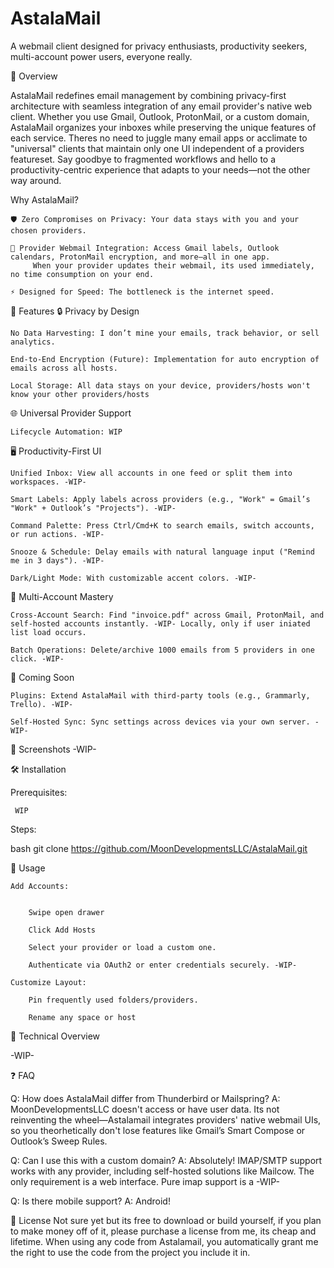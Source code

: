 # AstalaMail 


A webmail client designed for privacy enthusiasts, productivity seekers, multi-account power users, everyone really.


🌟 Overview

AstalaMail redefines email management by combining privacy-first architecture with seamless integration of any email provider's native web client. Whether you use Gmail, Outlook, ProtonMail, or a custom domain, AstalaMail organizes your inboxes while preserving the unique features of each service. Theres no need to juggle many email apps or acclimate to "universal" clients that maintain only one UI independent of a providers featureset. Say goodbye to fragmented workflows and hello to a productivity-centric experience that adapts to your needs—not the other way around.

Why AstalaMail?

    🛡️ Zero Compromises on Privacy: Your data stays with you and your chosen providers.

    🚀 Provider Webmail Integration: Access Gmail labels, Outlook calendars, ProtonMail encryption, and more—all in one app.
         When your provider updates their webmail, its used immediately, no time consumption on your end.

    ⚡ Designed for Speed: The bottleneck is the internet speed.

🎯 Features
🔒 Privacy by Design

    No Data Harvesting: I don’t mine your emails, track behavior, or sell analytics.

    End-to-End Encryption (Future): Implementation for auto encryption of emails across all hosts.

    Local Storage: All data stays on your device, providers/hosts won't know your other providers/hosts

🌐 Universal Provider Support

    Lifecycle Automation: WIP

🖥️ Productivity-First UI

    Unified Inbox: View all accounts in one feed or split them into workspaces. -WIP-

    Smart Labels: Apply labels across providers (e.g., "Work" = Gmail’s "Work" + Outlook’s "Projects"). -WIP-

    Command Palette: Press Ctrl/Cmd+K to search emails, switch accounts, or run actions. -WIP-

    Snooze & Schedule: Delay emails with natural language input ("Remind me in 3 days"). -WIP-

    Dark/Light Mode: With customizable accent colors. -WIP-

🔄 Multi-Account Mastery

    Cross-Account Search: Find "invoice.pdf" across Gmail, ProtonMail, and self-hosted accounts instantly. -WIP- Locally, only if user iniated list load occurs.

    Batch Operations: Delete/archive 1000 emails from 5 providers in one click. -WIP-

🚧 Coming Soon

    Plugins: Extend AstalaMail with third-party tools (e.g., Grammarly, Trello). -WIP-

    Self-Hosted Sync: Sync settings across devices via your own server. -WIP-


📸 Screenshots -WIP-


🛠️ Installation

Prerequisites:

     WIP


Steps:

bash
git clone https://github.com/MoonDevelopmentsLLC/AstalaMail.git

📖 Usage

    Add Accounts:


        Swipe open drawer
        
        Click Add Hosts

        Select your provider or load a custom one.

        Authenticate via OAuth2 or enter credentials securely. -WIP-

    Customize Layout:

        Pin frequently used folders/providers.
        
        Rename any space or host

🧩 Technical Overview

-WIP-


❓ FAQ

Q: How does AstalaMail differ from Thunderbird or Mailspring?
A: MoonDevelopmentsLLC doesn't access or have user data. Its not reinventing the wheel—Astalamail integrates providers' native webmail UIs, so you theorhetically don't lose features like Gmail’s Smart Compose or Outlook’s Sweep Rules. 

Q: Can I use this with a custom domain?
A: Absolutely! IMAP/SMTP support works with any provider, including self-hosted solutions like Mailcow. The only requirement is a web interface. Pure imap support is a -WIP-

Q: Is there mobile support?
A: Android!


📜 License
Not sure yet but its free to download or build yourself, if you plan to make money off of it, please purchase a license from me, its cheap and lifetime. 
When using any code from Astalamail, you automatically grant me the right to use the code from the project you include it in.
